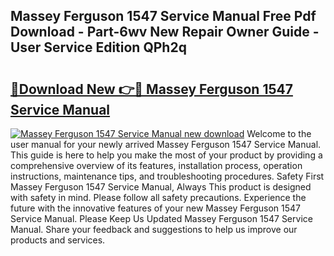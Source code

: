 ## Massey Ferguson 1547 Service Manual Free Pdf Download - Part-6wv New Repair Owner Guide - User Service Edition QPh2q

# <h2><a href="http://bc862.oget.top/?id=Massey+Ferguson+1547+Service+Manual">🔗Download New 👉🔴 Massey Ferguson 1547 Service Manual</a></h2>

[![Massey Ferguson 1547 Service Manual new download](https://i.imgur.com/5g1atiW.png)](http://bc862.oget.top/?id=Massey+Ferguson+1547+Service+Manual)
Welcome to the user manual for your newly arrived Massey Ferguson 1547 Service Manual. This guide is here to help you make the most of your product by providing a comprehensive overview of its features, installation process, operation instructions, maintenance tips, and troubleshooting procedures. Safety First Massey Ferguson 1547 Service Manual, Always This product is designed with safety in mind. Please follow all safety precautions. Experience the future with the innovative features of your new Massey Ferguson 1547 Service Manual. Please Keep Us Updated Massey Ferguson 1547 Service Manual. Share your feedback and suggestions to help us improve our products and services.
